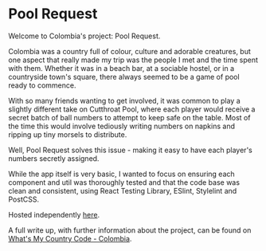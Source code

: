 # Pool Request

Welcome to Colombia's project: Pool Request.

Colombia was a country full of colour, culture and adorable creatures, but one aspect that really made my trip was the people I met and the time spent with them. Whether it was in a beach bar, at a sociable hostel, or in a countryside town's square, there always seemed to be a game of pool ready to commence.

With so many friends wanting to get involved, it was common to play a slightly different take on Cutthroat Pool, where each player would receive a secret batch of ball numbers to attempt to keep safe on the table. Most of the time this would involve tediously writing numbers on napkins and ripping up tiny morsels to distribute.

Well, Pool Request solves this issue - making it easy to have each player's numbers secretly assigned.

While the app itself is very basic, I wanted to focus on ensuring each component and util was thoroughly tested and that the code base was clean and consistent, using React Testing Library, ESlint, Stylelint and PostCSS.

Hosted independently [here](https://colombia.cat-miller.com/).

A full write up, with further information about the project, can be found on [What's My Country Code - Colombia](https://whatsmycountrycode.cat-miller.com/colombia).
